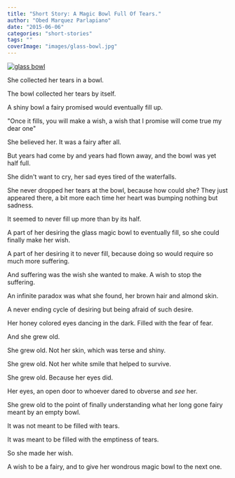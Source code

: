 ```yaml
---
title: "Short Story: A Magic Bowl Full Of Tears."
author: "Obed Marquez Parlapiano"
date: "2015-06-06"
categories: "short-stories"
tags: ""
coverImage: "images/glass-bowl.jpg"
---
```


[![glass bowl](https://obedparla.com/wp-content/uploads/2015/06/glass-bowl.jpg?w=660)](https://obedparla.com/wp-content/uploads/2015/06/glass-bowl.jpg)

She collected her tears in a bowl.

The bowl collected her tears by itself.

A shiny bowl a fairy promised would eventually fill up.

"Once it fills, you will make a wish, a wish that I promise will come true my dear one"

She believed her. It was a fairy after all.

But years had come by and years had flown away, and the bowl was yet half full.

She didn't want to cry, her sad eyes tired of the waterfalls.

She never dropped her tears at the bowl, because how could she? They just appeared there, a bit more each time her heart was bumping nothing but sadness.

It seemed to never fill up more than by its half.

A part of her desiring the glass magic bowl to eventually fill, so she could finally make her wish.

A part of her desiring it to never fill, because doing so would require so much more suffering.

And suffering was the wish she wanted to make. A wish to stop the suffering.

An infinite paradox was what she found, her brown hair and almond skin.

A never ending cycle of desiring but being afraid of such desire.

Her honey colored eyes dancing in the dark. Filled with the fear of fear.

And she grew old.

She grew old. Not her skin, which was terse and shiny.

She grew old. Not her white smile that helped to survive.

She grew old. Because her eyes did.

Her eyes, an open door to whoever dared to obverse and _see_ her.

She grew old to the point of finally understanding what her long gone fairy meant by an empty bowl.

It was not meant to be filled with tears.

It was meant to be filled with the emptiness of tears.

So she made her wish.

A wish to be a fairy, and to give her wondrous magic bowl to the next one.
